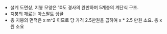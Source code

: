 - 설계 도면상, 지붕 모양은 10도 경사의 완만하며 5계층의 계단식 구조.
- 지붕의 재료는 아스팔트 슁글
- 총 지붕의 면적은 x m^2 이므로 당 가격 2.5만원을 곱하여 x * 2.5 만원 소요. 총 x원 소요

